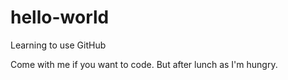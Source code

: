 # hello-world
Learning to use GitHub

Come with me if you want to code. But after lunch as I'm hungry.
